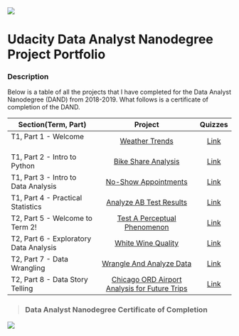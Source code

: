 <img src="https://raw.githubusercontent.com/joleneyao/joleneyao.github.io/master/images/Udacitylogo.png">

# Udacity Data Analyst Nanodegree Project Portfolio


### Description

Below is a table of all the projects that I have completed for the Data Analyst Nanodegree (DAND) from 2018-2019. What follows is a certificate of completion of the DAND. 

| Section(Term, Part)| Project | Quizzes |
| ------------------ |:---------------------:| :-------:|
| T1, Part 1 - Welcome                       | [Weather Trends](https://github.com/joleneyao/joleneyao.github.io/blob/master/p1/DAND%20-%20Project%201%20Weather%20Trends.pdf)|[Link](https://github.com/joleneyao/joleneyao.github.io/tree/master/p1/quizzes)   |
| T1, Part 2 - Intro to Python               | [Bike Share Analysis](https://github.com/joleneyao/joleneyao.github.io/blob/master/p2/Bike_Share_Analysis%20(Showcase).ipynb)|[Link](https://github.com/joleneyao/joleneyao.github.io/tree/master/p2/quizzes)   |
| T1, Part 3 - Intro to Data Analysis        | [No-Show Appointments](https://github.com/joleneyao/joleneyao.github.io/blob/master/p3/Investigate_a_Dataset%20(Showcase).ipynb)|[Link](https://github.com/joleneyao/joleneyao.github.io/tree/master/p3/quizzes)  |
| T1, Part 4 - Practical Statistics          | [Analyze AB Test Results](https://github.com/joleneyao/joleneyao.github.io/blob/master/p4/Analyze_ab_test_results%20(showcase).ipynb)|[Link](https://github.com/joleneyao/joleneyao.github.io/tree/master/p4/quizzes)  |
| T2, Part 5 - Welcome to Term 2!       | [Test A Perceptual Phenomenon](https://github.com/joleneyao/joleneyao.github.io/blob/master/p5/project/Test%20a%20Perceptual%20Phenomenon.ipynb)|[Link](https://github.com/joleneyao/joleneyao.github.io/tree/master/p5/quizzes)  | 
| T2, Part 6 - Exploratory Data Analysis     | [White Wine Quality](https://github.com/joleneyao/udacity-DAND/blob/master/p6/project/White_Wine_Quality.pdf)|[Link](https://github.com/joleneyao/udacity-DAND/tree/master/p6/quizzes)  |
| T2, Part 7 - Data Wrangling                | [Wrangle And Analyze Data](https://github.com/joleneyao/joleneyao.github.io/blob/master/p7/project/wrangle_act.ipynb)|[Link](https://github.com/joleneyao/joleneyao.github.io/tree/master/p7/quizzes)
| T2, Part 8 - Data Story Telling            | [Chicago ORD Airport Analysis for Future Trips](https://github.com/joleneyao/udacity-DAND/blob/master/p8/project/Udacity%20DAND%20%E2%80%93%20Data%20Story%20Telling%20Project%20Write.pdf)|[Link](https://github.com/joleneyao/joleneyao.github.io/tree/master/p8/quizzes)

> ### Data Analyst Nanodegree Certificate of Completion

<img src="https://raw.githubusercontent.com/joleneyao/udacity-DAND/master/images/certificate%20of%20completion.jpg">
